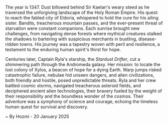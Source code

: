 
The year is 1347.  Dust billowed behind Sir Kaelan's weary steed as he traversed the unforgiving landscape of the Holy Roman Empire.  His quest: to reach the fabled city of Eldoria, whispered to hold the cure for his ailing sister.  Bandits, treacherous mountain passes, and the ever-present threat of starvation were constant companions. Each sunrise brought new challenges, from navigating dense forests where mythical creatures stalked the shadows to bartering with suspicious merchants in bustling, disease-ridden towns. His journey was a tapestry woven with peril and resilience, a testament to the enduring human spirit's thirst for hope.


Centuries later, Captain Ryla's starship, the *Stardust Drifter*, cut a shimmering path through the Andromeda galaxy.  Her mission: to locate the lost colony of Xylos, a beacon of hope for a dying Earth.  Warp jumps risked catastrophic failure, nebulae hid unseen dangers, and alien civilizations, both friendly and hostile, posed unpredictable threats.  Ryla and her crew battled cosmic storms, navigated treacherous asteroid fields, and deciphered ancient alien technologies, their bravery fueled by the weight of their responsibility and the boundless wonder of the cosmos.  Their adventure was a symphony of science and courage, echoing the timeless human quest for survival and discovery.

~ By Hozmi - 20 January 2025
